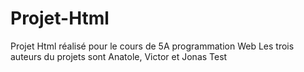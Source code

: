 # Projet-Html
Projet Html réalisé pour le cours de 5A programmation Web
Les trois auteurs du projets sont Anatole, Victor et Jonas
Test
